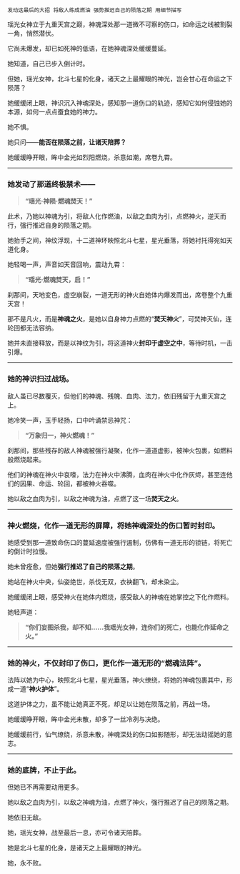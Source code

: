     发动这最后的大招 将敌人练成燃油 强势推迟自己的陨落之期 用细节描写

瑶光女神立于九重天宫之巅，神魂深处那一道微不可察的伤口，如命运之线被割裂一角，悄然潜伏。

它尚未爆发，却已如死神的低语，在她神魂深处缓缓蔓延。

她知道，自己已步入倒计时。

但她，瑶光女神，北斗七星的化身，诸天之上最耀眼的神光，岂会甘心在命运之下陨落？

她缓缓闭上眼，神识沉入神魂深处，感知那一道伤口的轨迹，感知它如何侵蚀她的本源，如何一点点蚕食她的神力。

她不惧。

她只问——**能否在陨落之前，让诸天陪葬？**

她缓缓睁开眼，眸中金光如烈阳燃烧，杀意如潮，席卷九霄。

---

### 她发动了那道终极禁术——

> **“瑶光·神陨·燃魂焚天！”**

此术，乃她以神魂为引，将敌人化作燃油，以敌之血肉为引，点燃神火，逆天而行，强行推迟自身的陨落之期。

她抬手之间，神纹浮现，十二道神环映照北斗七星，星光垂落，将她衬托得宛如天道化身。

她轻喝一声，声音如天音回响，震动九霄：

> **“瑶光·燃魂焚天，启！”**

刹那间，天地变色，虚空崩裂，一道无形的神火自她体内爆发而出，席卷整个九重天宫！

那不是凡火，而是**神魂之火**，是她以自身神力点燃的“**焚天神火**”，可焚神灭仙，连轮回都无法容纳。

她并未直接释放，而是以神纹为引，将这道神火**封印于虚空之中**，等待时机，一击引爆。

---

### 她的神识扫过战场。

敌人虽已尽数覆灭，但他们的神魂、残魄、血肉、法力，依旧残留于九重天宫之上。

她冷笑一声，玉手轻扬，口中吟诵禁忌神咒：

> **“万象归一，神火燃魂！”**

刹那间，那些残存的敌人神魂被强行凝聚，化作一道道虚影，被神火包裹，如燃料般燃烧起来。

他们的神魂在神火中哀嚎，法力在神火中沸腾，血肉在神火中化作灰烬，甚至连他们的因果、命运、轮回，都被神火吞噬。

她以敌之血肉为引，以敌之神魂为油，点燃了这一场**焚天之火**。

---

### 神火燃烧，化作一道无形的屏障，将她神魂深处的伤口暂时封印。

她感受到那一道致命伤口的蔓延速度被强行遏制，仿佛有一道无形的锁链，将死亡的倒计时拉慢。

她未曾痊愈，但她**强行推迟了自己的陨落之期**。

她站在神火中央，仙姿绝世，杀伐无双，衣袂翻飞，却未染尘。

她缓缓闭上眼，感受神火在她体内燃烧，感受敌人的神魂在她掌控之下化作燃料。

她轻声道：

> **“你们妄图杀我，却不知……我瑶光女神，连你们的死亡，也能化作延命之火。”**

---

### 她的神火，不仅封印了伤口，更化作一道无形的“**燃魂法阵**”。

法阵以她为中心，映照北斗七星，星光垂落，神火缭绕，将她的神魂包裹其中，形成一道“**神火护体**”。

这道护体之力，虽不能让她真正不死，却足以让她在陨落之前，再战一场。

她缓缓睁开眼，眸中金光未散，却多了一丝冷冽与决绝。

她缓缓前行，仙气缭绕，杀意未散，神魂深处的伤口如影随形，却无法动摇她的意志。

---

### 她的底牌，不止于此。

但她已不再需要动用更多。

她以敌之血肉为引，以敌之神魂为油，点燃了神火，强行推迟了自己的陨落之期。

她依旧无敌。

她，瑶光女神，战至最后一息，亦可令诸天陪葬。

她是北斗七星的化身，是诸天之上最耀眼的神光。

她，永不败。